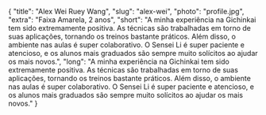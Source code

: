 {
    "title": "Alex Wei Ruey Wang",
    "slug": "alex-wei",
    "photo": "profile.jpg",
    "extra": "Faixa Amarela, 2 anos",
    "short": "A minha experiência na Gichinkai tem sido extremamente positiva. As técnicas são trabalhadas em torno de suas aplicações, tornando os treinos bastante práticos. Além disso, o ambiente nas aulas é super colaborativo. O Sensei Li é super paciente e atencioso, e os alunos mais graduados são sempre muito solícitos ao ajudar os mais novos.",
    "long": "A minha experiência na Gichinkai tem sido extremamente positiva. As técnicas são trabalhadas em torno de suas aplicações, tornando os treinos bastante práticos. Além disso, o ambiente nas aulas é super colaborativo. O Sensei Li é super paciente e atencioso, e os alunos mais graduados são sempre muito solícitos ao ajudar os mais novos."
}